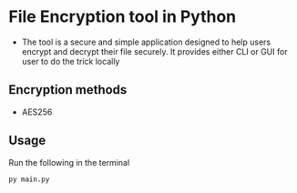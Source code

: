 # File Encryption tool in Python
- The tool is a secure and simple application designed to help users encrypt and decrypt their file securely. It provides either CLI or GUI for user to do the trick locally

## Encryption methods
- AES256

## Usage
Run the following in the terminal
```
py main.py
```